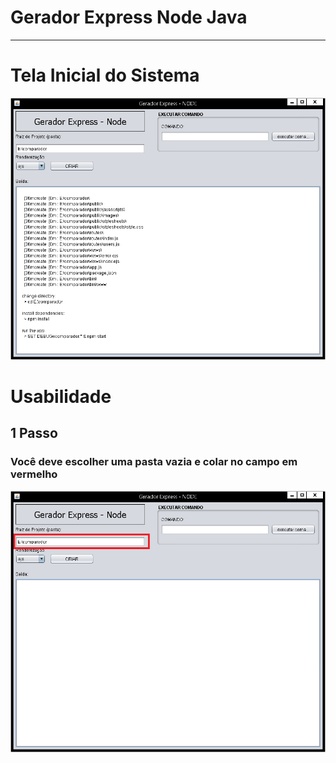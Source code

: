 # Gerador Express Node Java

<hr />

# Tela Inicial do Sistema

<img src="https://github.com/TaffarelXavier/gerador-express-node-java/blob/master/imagens/tela-inicial.png?raw=true" />


# Usabilidade

## 1 Passo

### Você deve escolher uma pasta vazia e colar no campo em vermelho

<img src="https://github.com/TaffarelXavier/gerador-express-node-java/raw/master/imagens/pasta.png?raw=true" />


